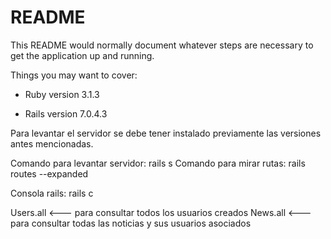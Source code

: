 # README

This README would normally document whatever steps are necessary to get the
application up and running.

Things you may want to cover:

* Ruby version 3.1.3

* Rails version 7.0.4.3

Para levantar el servidor se debe tener instalado previamente las versiones antes mencionadas.

Comando para levantar servidor: rails s
Comando para mirar rutas: rails routes --expanded

Consola rails:  rails c

Users.all <--- para consultar todos los usuarios creados
News.all  <--- para consultar todas las noticias y sus usuarios asociados
